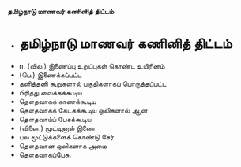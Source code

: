 **தமிழ்நாடு மாணவர் கணினித் திட்டம்**
- # தமிழ்நாடு மாணவர் கணினித் திட்டம்
- n. (வில.) இணைப்பு உறுப்புகள் கொண்ட உயிரினம்
- (பெ.) இணைக்கப்பட்ட
- தனித்தனி கூறுகளால் பகுதிகளாகப் பொருத்தப்பட்ட
- பிரித்து வைக்கக்கூடிய
- தௌதவாகக் காணக்கூடிய
- தௌதவாகக் கேட்கக்கூடிய ஒலிகளால் ஆன
- தௌதவாய்ப் பேசக்கூடிய
- (வினை.) மூட்டினால் இணை
- பல மூட்டுக்களைக் கொண்டு சேர்
- தௌதவான ஒலிகளாக அமை
- தௌதவாகப்பேசு.

